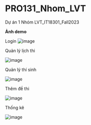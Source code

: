 # PRO131_Nhom_LVT
Dự án 1 Nhóm LVT_IT18301_Fall2023

**Ảnh demo**

Login
![image](https://github.com/user-attachments/assets/1acccd72-c420-4e05-8681-cc2b7f25a828)

Quản lý lịch thi

![image](https://github.com/user-attachments/assets/c1148a69-bf34-48a8-9f14-058718e35be6)

Quản lý thí sinh

![image](https://github.com/user-attachments/assets/93616cf6-b5c9-41eb-90c4-af633fe3456d)


Thêm đề thi

![image](https://github.com/user-attachments/assets/b49ccd1d-b8a0-4032-b66b-84aa0a294a0f)

Thống kê

![image](https://github.com/user-attachments/assets/c30e05ce-74ab-4f33-bb92-03cf84a6287b)
